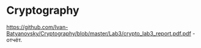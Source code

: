 # Cryptography

https://github.com/Ivan-Batyanovsky/Cryptography/blob/master/Lab3/crypto_lab3_report.pdf.pdf - отчёт.
